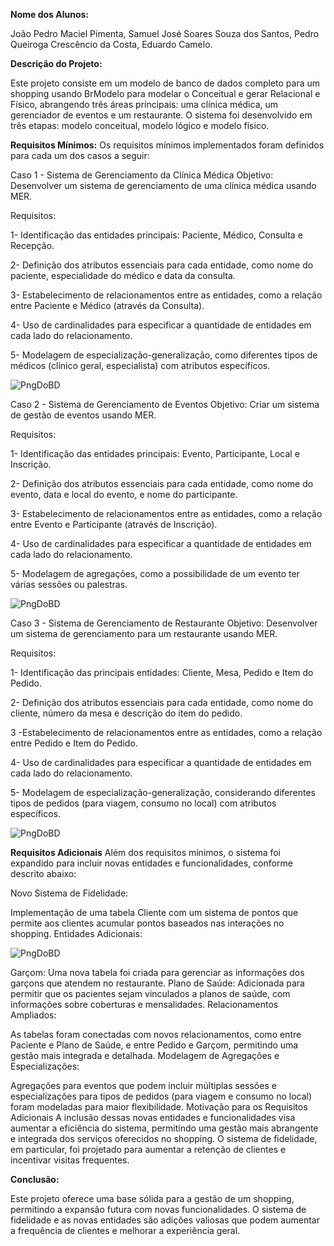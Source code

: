   **Nome dos Alunos:**

João Pedro Maciel Pimenta, Samuel José Soares Souza dos Santos, Pedro Queiroga Crescêncio da Costa, Eduardo Camelo.

  **Descrição do Projeto:**

Este projeto consiste em um modelo de banco de dados completo para um shopping usando BrModelo para modelar o Conceitual e gerar Relacional e Físico, abrangendo três áreas principais: uma clínica médica, um gerenciador de eventos e um restaurante. O sistema foi desenvolvido em três etapas: modelo conceitual, modelo lógico e modelo físico.

  **Requisitos Mínimos:**
Os requisitos mínimos implementados foram definidos para cada um dos casos a seguir:

Caso 1 - Sistema de Gerenciamento da Clínica Médica
Objetivo: Desenvolver um sistema de gerenciamento de uma clínica médica usando MER.

Requisitos:

1- Identificação das entidades principais: Paciente, Médico, Consulta e Recepção.

2- Definição dos atributos essenciais para cada entidade, como nome do paciente, especialidade do médico e data da consulta.

3- Estabelecimento de relacionamentos entre as entidades, como a relação entre Paciente e Médico (através da Consulta).

4- Uso de cardinalidades para especificar a quantidade de entidades em cada lado do relacionamento.

5- Modelagem de especialização-generalização, como diferentes tipos de médicos (clínico geral, especialista) com atributos específicos.


![PngDoBD](https://github.com/Pimenta15/BDprojeto/blob/master/Caso1.png)

Caso 2 - Sistema de Gerenciamento de Eventos
Objetivo: Criar um sistema de gestão de eventos usando MER.

Requisitos:

1- Identificação das entidades principais: Evento, Participante, Local e Inscrição.

2- Definição dos atributos essenciais para cada entidade, como nome do evento, data e local do evento, e nome do participante.

3- Estabelecimento de relacionamentos entre as entidades, como a relação entre Evento e Participante (através de Inscrição).

4- Uso de cardinalidades para especificar a quantidade de entidades em cada lado do relacionamento.

5- Modelagem de agregações, como a possibilidade de um evento ter várias sessões ou palestras.


![PngDoBD](https://github.com/Pimenta15/BDprojeto/blob/master/Caso2.png)

Caso 3 - Sistema de Gerenciamento de Restaurante
Objetivo: Desenvolver um sistema de gerenciamento para um restaurante usando MER.

Requisitos:

1- Identificação das principais entidades: Cliente, Mesa, Pedido e Item do Pedido.

2- Definição dos atributos essenciais para cada entidade, como nome do cliente, número da mesa e descrição do item do pedido.

3 -Estabelecimento de relacionamentos entre as entidades, como a relação entre Pedido e Item do Pedido.

4- Uso de cardinalidades para especificar a quantidade de entidades em cada lado do relacionamento.

5- Modelagem de especialização-generalização, considerando diferentes tipos de pedidos (para viagem, consumo no local) com atributos específicos.

![PngDoBD](https://github.com/Pimenta15/BDprojeto/blob/master/Caso3.png)

  **Requisitos Adicionais**
Além dos requisitos mínimos, o sistema foi expandido para incluir novas entidades e funcionalidades, conforme descrito abaixo:

Novo Sistema de Fidelidade:

  Implementação de uma tabela Cliente com um sistema de pontos que permite aos clientes acumular pontos baseados nas interações no shopping.
Entidades Adicionais:

![PngDoBD](https://github.com/Pimenta15/BDprojeto/blob/master/Generalização.png)

  Garçom: Uma nova tabela foi criada para gerenciar as informações dos garçons que atendem no restaurante.
Plano de Saúde: Adicionada para permitir que os pacientes sejam vinculados a planos de saúde, com informações sobre coberturas e mensalidades.
Relacionamentos Ampliados:

  As tabelas foram conectadas com novos relacionamentos, como entre Paciente e Plano de Saúde, e entre Pedido e Garçom, permitindo uma gestão mais integrada e detalhada.
Modelagem de Agregações e Especializações:

  Agregações para eventos que podem incluir múltiplas sessões e especializações para tipos de pedidos (para viagem e consumo no local) foram modeladas para maior flexibilidade.
Motivação para os Requisitos Adicionais
A inclusão dessas novas entidades e funcionalidades visa aumentar a eficiência do sistema, permitindo uma gestão mais abrangente e integrada dos serviços oferecidos no shopping. O sistema de fidelidade, em particular, foi projetado para aumentar a retenção de clientes e incentivar visitas frequentes.

**Conclusão:**

  Este projeto oferece uma base sólida para a gestão de um shopping, permitindo a expansão futura com novas funcionalidades. O sistema de fidelidade e as novas entidades são adições valiosas que podem aumentar a frequência de clientes e melhorar a experiência geral.

